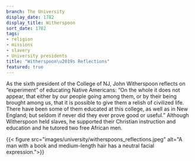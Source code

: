```yaml
---
branch: The University
display_date: 1782
display_title: Witherspoon
sort_date: 1782
tags:
- religion
- missions
- slavery
- University presidents
title: "Witherspoon\u2019s Reflections"
featured: true
---
```


As the sixth president of the College of NJ, John Witherspoon reflects on “experiment” of educating Native Americans: “On the whole it does not appear, that either by our people going among them, or by their being brought among us, that it is possible to give them a relish of civilized life. There have been some of them educated at this college, as well as in New England; but seldom if never did they ever prove good or useful.” Although Witherspoon held slaves, he supported their Christian instruction and education and he tutored two free African men.



{{< figure src="images/university/witherspoons_reflections.jpeg" alt="A man with a book and medium-length hair has a neutral facial expression.">}}
